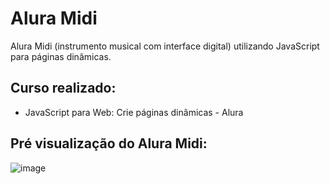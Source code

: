 # Alura Midi
 Alura Midi (instrumento musical com interface digital) utilizando JavaScript para páginas dinâmicas.

## Curso realizado:
* JavaScript para Web: Crie páginas dinâmicas - Alura

## Pré visualização do Alura Midi:
![image](https://github.com/pagliato/aluramidi/assets/106637848/8cd6fc31-b1c5-491d-9a61-f742ade4fddc)
